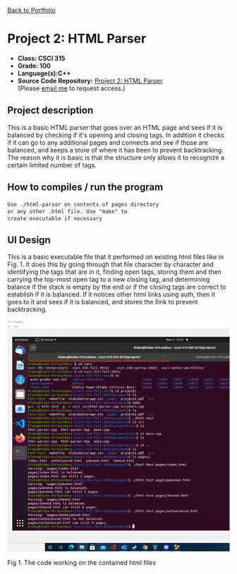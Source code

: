 [Back to Portfolio](./)

Project 2: HTML Parser
===============

-   **Class: CSCI 315** 
-   **Grade: 100**
-   **Language(s):C++**
-   **Source Code Repository:** [Project 2: HTML Parser](https://github.com/BACollins96/csci-315-project2)  
    (Please [email me](mailto:bacollins1@csustudent.net?subject=GitHub%20Access) to request access.)

## Project description

This is a basic HTML parser that goes over an HTML page and sees if it is balanced by checking if it's opening and closing tags. In addition it checks if it can go to any additional pages and connects and see if those are balanced, and keeps a store of where it has been to prevent backtracking. The reason why it is basic is that the structure only allows it to recognize a certain limited number of tags.

## How to compiles / run the program

```
Use ./html-parser on contents of pages directory 
or any other .html file. Use "make" to 
create executable if necessary
```

## UI Design

This is a basic executable file that it performed on existing html files like in Fig. 1. It does this by going through that file character by character and identifying the tags that are in it, finding open tags, storing them and then carrying the top-most open tag to a new closing tag, and determining balance if the stack is empty by the end or if the closing tags are correct to establish if it is balanced. If it notices other html links using auth, then it goes to it and sees if it is balanced, and stores the llink to prevent backtracking.

![screenshot](Seniorscreenshots/Screenshot(94).png)

Fig 1. The code working on the contained html files

